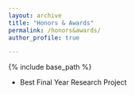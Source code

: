 ```yaml
---
layout: archive
title: "Honors & Awards"
permalink: /honors&awards/
author_profile: true

---
```


{% include base_path %}

* Best Final Year Research Project
